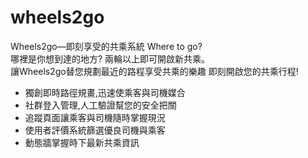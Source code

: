 # wheels2go
Wheels2go—即刻享受的共乘系統 Where to go?<br>
哪裡是你想到達的地方? 兩輪以上即可開啟新共乘。<br> 
讓Wheels2go替您規劃最近的路程享受共乘的樂趣 即刻開啟您的共乘行程!
* 獨創即時路徑規畫,迅速使乘客與司機媒合 
* 社群登入管理,人工驗證幫您的安全把關 
* 追蹤頁面讓乘客與司機隨時掌握現況 
* 使用者評價系統篩選優良司機與乘客 
* 動態牆掌握時下最新共乘資訊 
